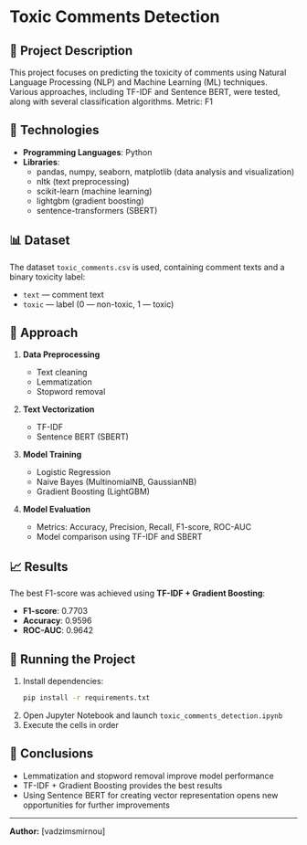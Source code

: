 # Toxic Comments Detection

## 📌 Project Description
This project focuses on predicting the toxicity of comments using Natural Language Processing (NLP) and Machine Learning (ML) techniques. Various approaches, including TF-IDF and Sentence BERT, were tested, along with several classification algorithms.
Metric: F1

## 🔧 Technologies
- **Programming Languages**: Python
- **Libraries**:
  - pandas, numpy, seaborn, matplotlib (data analysis and visualization)
  - nltk (text preprocessing)
  - scikit-learn (machine learning)
  - lightgbm (gradient boosting)
  - sentence-transformers (SBERT)

## 📊 Dataset
The dataset `toxic_comments.csv` is used, containing comment texts and a binary toxicity label:
- `text` — comment text
- `toxic` — label (0 — non-toxic, 1 — toxic)

## 📌 Approach
1. **Data Preprocessing**
   - Text cleaning
   - Lemmatization
   - Stopword removal

2. **Text Vectorization**
   - TF-IDF
   - Sentence BERT (SBERT)

3. **Model Training**
   - Logistic Regression
   - Naive Bayes (MultinomialNB, GaussianNB)
   - Gradient Boosting (LightGBM)

4. **Model Evaluation**
   - Metrics: Accuracy, Precision, Recall, F1-score, ROC-AUC
   - Model comparison using TF-IDF and SBERT

## 📈 Results
The best F1-score was achieved using **TF-IDF + Gradient Boosting**:
- **F1-score**: 0.7703
- **Accuracy**: 0.9596
- **ROC-AUC**: 0.9642

## 🚀 Running the Project
1. Install dependencies:
   ```bash
   pip install -r requirements.txt
   ```
2. Open Jupyter Notebook and launch `toxic_comments_detection.ipynb`
3. Execute the cells in order

## 📌 Conclusions
- Lemmatization and stopword removal improve model performance
- TF-IDF + Gradient Boosting provides the best results
- Using Sentence BERT for creating vector representation opens new opportunities for further improvements

---
**Author:** [vadzimsmirnou]



